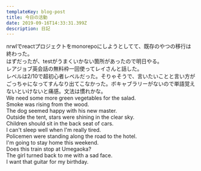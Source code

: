 ```yaml
---
templateKey: blog-post
title: 今日の活動
date: 2019-09-16T14:33:31.399Z
description: 日記
---
```

nrwlでreactプロジェクトをmonorepoにしようとしてて、既存のやつの移行は終わった。  
はずだったが、testがうまくいかない箇所があったので明日やる。  
レアジョブ英会話の無料枠一回使ってレイさんと話した。  
レベルは2/10で超初心者レベルだった。そりゃそうで、言いたいことと言い方がごっちゃになってすんなり出てこなかった。ボキャブラリーがないので単語覚えないといけないと痛感。文法は慣れかな。  
We need some more green vegetables for the salad.  
Smoke was rising from the wood.  
The dog seemed happy with his new master.  
Outside the tent, stars were shining in the clear sky.  
Children should sit in the back seat of cars.  
I can't sleep well when I'm really tired.  
Policemen were standing along the road to the hotel.  
I'm going to stay home this weekend.  
Does this train stop at Umegaoka?  
The girl turned back to me with a sad face.  
I want that guitar for my birthday.
